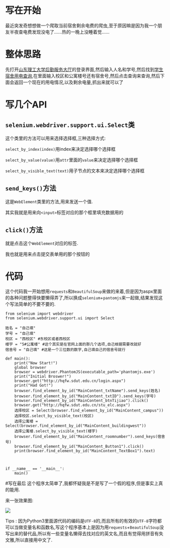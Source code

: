 # 写在开始
最近突发奇想想做一个爬取当前宿舍剩余电费的爬虫,至于原因嘛是因为我一个朋友半夜查电费发现没电了......热的一晚上没睡着觉......
# 整体思路
先打开[山东理工大学后勤服务大厅](http://hqfw.sdut.edu.cn/login.aspx)的登录界面,然后输入人名和学号,然后找到[学生宿舍用电查询](http://hqfw.sdut.edu.cn/stu_elc.aspx),在里面输入校区和公寓楼号还有宿舍号,然后点击查询来查询,然后下面会返回一个现在的用电情况,以及剩余电量,抓出来就可以了
# 写几个API
## `selenium.webdriver.support.ui.Select`类

这个类里的方法可以用来选择选择框,三种选择方式:

`select_by_index(index)`用index来决定选择哪个选择框

`select_by_value(value)`用`attr`里面的`value`来决定选择哪个选择框

`select_by_visible_text(text)`用子节点的文本来决定选择哪个选择框

## `send_keys()`方法
这是`WebElement`类里的方法,用来发送一个值.

其实我就是用来向`<input>`标签对应的那个框里填充数据用的

## `click()`方法
就是点击这个`WebElement`对应的标签.

我也就是用来点击提交表单用的那个按钮的

# 代码
这个代码我一开始想用`requests`和`BeautifulSoup`来做的来着,但是因为aspx里面的各种问题整得快要懒得弄了,所以换成`selenium`+`pantomjs`来一起做,结果发现这个写法简单的不要不要的.
```
from selenium import webdriver
from selenium.webdriver.support.ui import Select

姓名 = "自己填"
学号 = "自己填"
校区 = "西校区" #东校区或者西校区
楼宇 = "5#公寓楼" #这个其实是在官网上面的那几个选项,自己根据需要改就好
宿舍号 = "自己填" #这是一个三位数的数字,自己填自己的宿舍号就行

def main():
    print("Now Start!")
    global browser
    browser = webdriver.PhantomJS(executable_path='phantomjs.exe')
    print("Initial Broswer!")
    browser.get("http://hqfw.sdut.edu.cn/login.aspx")
    print("Had Got!")
    browser.find_element_by_id("MainContent_txtName").send_keys(姓名)
    browser.find_element_by_id("MainContent_txtID").send_keys(学号)
    browser.find_element_by_id("MainContent_btnTijiao").click()
    browser.get("http://hqfw.sdut.edu.cn/stu_elc.aspx")
    选择校区 = Select(browser.find_element_by_id("MainContent_campus"))
    选择校区.select_by_visible_text(校区)
    选择公寓楼 = Select(browser.find_element_by_id("MainContent_buildingwest"))
    选择公寓楼.select_by_visible_text(楼宇)
    browser.find_element_by_id("MainContent_roomnumber").send_keys(宿舍号)
    browser.find_element_by_id("MainContent_Button1").click()
    print(browser.find_element_by_id("MainContent_TextBox1").text)



if __name__ == '__main__':
    main()

```
#写在最后
这个程序太简单了,我都怀疑我是不是写了一个假的程序,但是事实上真的能用.

来一张效果图:

![](http://softlab.sdut.edu.cn/blog/yinjunbo/wp-content/uploads/sites/16/2017/07/selenium_SDUTEnergyParser_1.png)

Tips : 因为Python3里面源代码的编码是`UTF-8`的,而且所有的有效的`UTF-8`字符都可以当做变量名和函数名,写这个程序基本上是因为用`requests`+`BeautifulSoup`没写出来的替代品,所以有一些变量名懒得去找对应的英文名,而且有觉得用拼音有失文雅,所以直接用中文了.
